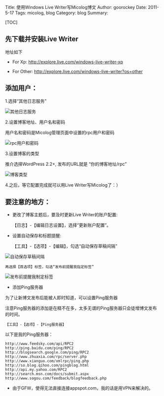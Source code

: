 Title: 使用Windows Live Writer写Micolog博文
Author: goorockey
Date: 2011-5-17
Tags: micolog, blog
Category: blog
Summary: 


[TOC]

## 先下载并安装Live Writer

地址如下

- For Xp: <http://explore.live.com/windows-live-writer-xp>

- For Other: <http://explore.live.com/windows-live-writer?os=other>

## 添加用户：

1.选择“其他日志服务”

![其他日志服务](http://www.goorockey.com/uploads/2011/05/image11-300x254.png)

<!--more-->

2.设置博客地址、用户名和密码

用户名和密码是Micolog管理页面中设置的rpc用户和密码

![rpc用户和密码](http://www.goorockey.com/uploads/2011/05/image21-300x256.png)

3.设置博客的类型

推介选择WordPress 2.2+, 发布的URL就是 “你的博客地址/rpc”

![博客类型](http://www.goorockey.com/uploads/2011/05/image31-300x255.png)

4.之后，等它配置完成就可以用Live Writer写Micolog了：）

## 要注意的地方：

- 更改了博客主题后，要及时更新Live Writer的账户配置:

    【日志】-【编辑日志设置】，选择“更新账户配置”。

- 设置自动保存和标题提醒:

    【工具】-【选项】-【编辑】，勾选“自动保存草稿间隔”

![自动保存草稿间隔](http://www.goorockey.com/uploads/2011/05/image41-300x285.png)

    再选择【首选项】标签，勾选“发布前提醒我指定标签”

![发布前提醒我制定标签](http://www.goorockey.com/uploads/2011/05/image51-300x287.png)

- 添加Ping服务器

为了让新博文发布后能被人即时知道，可以设置Ping服务器

注意Ping服务器的添加是在精不在多，太多无谓的Ping服务器只会徒增博文发布的时间。

    【工具】-【选项】-【Ping服务器】

以下是我的Ping服务器：

    http://www.feedsky.com/api/RPC2
    http://ping.baidu.com/ping/RPC2
    http://blogsearch.google.com/ping/RPC2
    http://www.zhuaxia.com/rpc/server.php
    http://www.xianguo.com/xmlrpc/ping.php
    http://so.blog.qihoo.com/pingblog.html
    http://api.my.yahoo.com/RPC2
    http://search.msn.com/docs/submit.aspx
    http://www.sogou.com/feedback/blogfeedback.php

- 由于GFW，使得无法直接连接appspot.com，我的话是用VPN来解决的。
